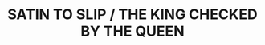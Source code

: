 ---
ee_id: '4489'
site: '1'
type: '2'
long_id: 2019-063 satin to slip
url: 2019-063-satin-to-slip
title: SATIN TO SLIP / THE KING CHECKED BY THE QUEEN
year: '2019'
medium: Dual-channel screen recording of a live bot performance on Instagram, September,
  17th, 2019.
commission:
add_credit:
dims: Variable
pitch:
ps:
live_url:
related:
youtube:
imgs: satin-to-sip-2019-063-db-ih--ULmB.jpg
subheading:
year2: '2019'
download:
add_credits:
related_code:
layout: things-i-made
---